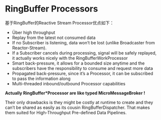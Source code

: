 # RingBuffer Processors

基于RingBuffer的Reactive Stream Processor优点如下：

* Über high throughput
* Replay from the latest not consumed data
 * If no Subscriber is listening, data won’t be lost (unlike Broadcaster from Reactor-Stream).
 * If a Subscriber cancels during processing, signal will be safely replayed, it actually works nicely with the RingBufferWorkProcessor
* Smart back-pressure, it allows for a bounded size anytime and the subscribers have the responsibility to consume and request more data
* Propagated back-pressure, since it’s a Processor, it can be subscribed to pass the information along
* Multi-threaded inbound/outbound Processor capabilities

**Actually RingBuffer*Processor are like typed MicroMessageBroker !**

Their only drawbacks is they might be costly at runtime to create and they can’t be shared as easily as its cousin RingBufferDispatcher. That makes them suited for High-Throughput Pre-defined Data Pipelines.

